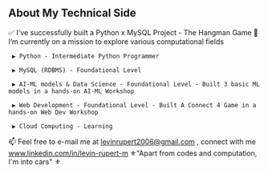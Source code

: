 ## About My Technical Side

✅ I've successfully built a Python x MySQL Project - The Hangman Game 
🎯 I’m currently on a mission to explore various computational fields 
     
     ▶ Python - Intermediate Python Programmer
     
     ▶ MySQL (RDBMS) - Foundational Level  
     
     ▶ AI-ML models & Data Science - Foundational Level - Built 3 basic ML models in a hands-on AI-ML Workshop 
     
     ▶ Web Development - Foundational Level - Built A Connect 4 Game in a hands-on Web Dev Workshop
     
     ▶ Cloud Computing - Learning

📫 Feel free to e-mail me at levinrupert2006@gmail.com , connect with me www.linkedin.com/in/levin-rupert-m 
⚜️"Apart from codes and computation, I'm into cars" ⚜️


